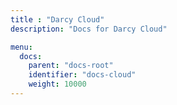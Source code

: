 ```yaml
---
title : "Darcy Cloud"
description: "Docs for Darcy Cloud"

menu:
  docs:
    parent: "docs-root"
    identifier: "docs-cloud"
    weight: 10000
---
```


